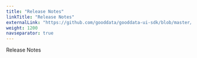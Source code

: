 ```yaml
---
title: "Release Notes"
linkTitle: "Release Notes"
externalLink: "https://github.com/gooddata/gooddata-ui-sdk/blob/master/libs/sdk-ui-all/CHANGELOG.md"
weight: 1200
navseparator: true
---
```


Release Notes